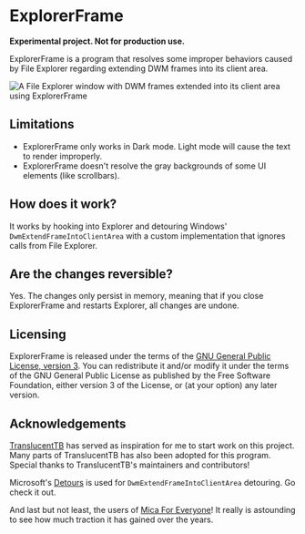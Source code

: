 # ExplorerFrame
**Experimental project. Not for production use.**

ExplorerFrame is a program that resolves some improper behaviors caused by File Explorer regarding extending DWM frames into its client area.

![A File Explorer window with DWM frames extended into its client area using ExplorerFrame](https://user-images.githubusercontent.com/29563098/201467236-9b888ef0-b21b-42a3-b858-1f1c36553765.png)

## Limitations
- ExplorerFrame only works in Dark mode. Light mode will cause the text to render improperly.
- ExplorerFrame doesn't resolve the gray backgrounds of some UI elements (like scrollbars).

## How does it work?
It works by hooking into Explorer and detouring Windows' `DwmExtendFrameIntoClientArea` with a custom implementation that ignores calls from File Explorer.

## Are the changes reversible?
Yes. The changes only persist in memory, meaning that if you close ExplorerFrame and restarts Explorer, all changes are undone.

## Licensing
ExplorerFrame is released under the terms of the [GNU General Public License, version 3](LICENSE.txt). You can redistribute it and/or modify it under the terms of the GNU General Public License as published by the Free Software Foundation, either version 3 of the License, or (at your option) any later version.

## Acknowledgements
[TranslucentTB](https://github.com/TranslucentTB/TranslucentTB) has served as inspiration for me to start work on this project. Many parts of TranslucentTB has also been adopted for this program. Special thanks to TranslucentTB's maintainers and contributors!

Microsoft's [Detours](https://github.com/microsoft/Detours) is used for `DwmExtendFrameIntoClientArea` detouring. Go check it out.

And last but not least, the users of [Mica For Everyone](https://github.com/MicaForEveryone/MicaForEveryone)! It really is astounding to see how much traction it has gained over the years.
